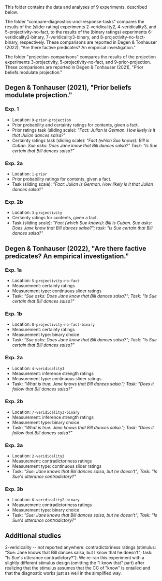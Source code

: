 This folder contains the data and analyses of 9 experiments, described below.

The folder "compare-diagnostics-and-response-tasks" compares the results of the (slider rating) experiments 2-veridicality2, 4-veridicality3, and 5-projectivity-no-fact, to the results of the (binary ratings) experiments 6-veridicality2-binary, 7-veridicality3-binary, and 8-projectivity-no-fact-binary, respectively. These comparisons are reported in Degen & Tonhauser (2022), "Are there factive predicates? An empirical investigation."

The folder "projection-comparisons" compares the results of the projection experiments 3-projectivity, 5-projectivity-no-fact, and 9-prior-projection. These comparisons are reported in Degen & Tonhauser (2021), "Prior beliefs modulate projection."

## Degen & Tonhauser (2021), "Prior beliefs modulate projection."

### Exp. 1

* Location: `9-prior-projection`
* Prior probability and certainty ratings for contents, given a fact. 
* Prior ratings task (sliding scale): *"Fact: Julian is German. How likely is it that Julian dances salsa?"*
* Certainty ratings task (sliding scale): *"Fact (which Sue knows): Bill is Cuban. Sue asks: Does Jane know that Bill dances salsa?" Task: "Is Sue certain that Bill dances salsa?"*

### Exp. 2a

* Location: `1-prior`
* Prior probability ratings for contents, given a fact. 
* Task (sliding scale): *"Fact: Julian is German. How likely is it that Julian dances salsa?"*

### Exp. 2b
* Location: `3-projectivity`
* Certainty ratings for contents, given a fact. 
* Task (sliding scale): *"Fact (which Sue knows): Bill is Cuban. Sue asks: Does Jane know that Bill dances salsa?"; task: "Is Sue certain that Bill dances salsa?"*


## Degen & Tonhauser (2022), "Are there factive predicates? An empirical investigation."

### Exp. 1a

* Location: `5-projectivity-no-fact`
* Measurement: certainty ratings 
* Measurement type: continuous slider ratings
* Task: *"Sue asks: Does Jane know that Bill dances salsa?"; Task: "Is Sue certain that Bill dances salsa?"*

### Exp. 1b

* Location: `8-projectivity-no-fact-binary`
* Measurement: certainty ratings 
* Measurement type: binary choice
* Task: *"Sue asks: Does Jane know that Bill dances salsa?"; Task: "Is Sue certain that Bill dances salsa?"*

### Exp. 2a

* Location: `4-veridicality3`
* Measurement: inference strength ratings 
* Measurement type: continuous slider ratings
* Task: *"What is true: Jane knows that Bill dances salsa."; Task: "Does it follow that Bill dances salsa?"*

### Exp. 2b

* Location: `7-veridicality3-binary`
* Measurement: inference strength ratings 
* Measurement type: binary choice
* Task: *"What is true: Jane knows that Bill dances salsa."; Task: "Does it follow that Bill dances salsa?"*


### Exp. 3a

* Location: `2-veridicality2`
* Measurement: contradictoriness ratings 
* Measurement type: continuous slider ratings
* Task: *"Sue: Jane knows that Bill dances salsa, but he doesn't"; Task: "Is Sue's utterance contradictory?"*

### Exp. 3b

* Location: `6-veridicality2-binary`
* Measurement: contradictoriness ratings 
* Measurement type: binary choice
* Task: *"Sue: Jane knows that Bill dances salsa, but he doesn't"; Task: "Is Sue's utterance contradictory?"*

## Additional studies

2-veridicality -- not reported anywhere: contradictoriness ratings (stimulus: "Sue: Jane knows that Bill dances salsa, but I know that he doesn't"; task: "Is Sue's utterance contradictory?"). We re-ran this experiment with a slightly different stimulus design (omitting the "I know that" part) after realizing that the stimulus assumes that the CC of "know" is entailed and that the diagnostic works just as well in the simplified way.







